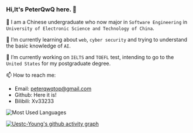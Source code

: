 ### Hi,It's PeterQwQ here. 👋

<!--
**Uestc-Young/Uestc-Young** is a ✨ _special_ ✨ repository because its `README.md` (this file) appears on your GitHub profile.

Here are some ideas to get you started:

- 🔭 I’m currently working on ...
- 🌱 I’m currently learning ...
- 👯 I’m looking to collaborate on ...
- 🤔 I’m looking for help with ...
- 💬 Ask me about ...
- 📫 How to reach me: ...
- 😄 Pronouns: ...
- ⚡ Fun fact: ...
-->
🎉 I am a Chinese undergraduate who now major in `Software Engineering` in `University of Electronic Science and Technology of China`.  
  
🌱 I’m currently learning about `web`, `cyber security` and trying to understand the basic knowledge of `AI`.  

🔭 I’m currently working on `IELTS` and `TOEFL` test, intending to go to the `United States` for my postgraduate degree.
  
📫 How to reach me: 
   - Email: peterqwqtop@gmail.com
   - Github: Here it is!
   - Bilibili: Xv33233
  
![Most Used Languages](https://github-readme-stats-eight-beige.vercel.app/api/top-langs/?username=Uestc-Young&layout=compact&theme=github_dark&langs_count=8)  

[![Uestc-Young's github activity graph](https://github-readme-activity-graph.vercel.app/graph?username=Uestc-Young&theme=dracula)](https://github.com/Uestc-Young/github-readme-activity-graph)
